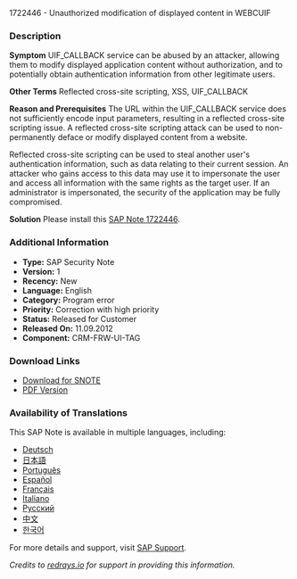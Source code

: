 1722446 - Unauthorized modification of displayed content in WEBCUIF

### Description
**Symptom**
UIF_CALLBACK service can be abused by an attacker, allowing them to modify displayed application content without authorization, and to potentially obtain authentication information from other legitimate users.

**Other Terms**
Reflected cross-site scripting, XSS, UIF_CALLBACK

**Reason and Prerequisites**
The URL within the UIF_CALLBACK service does not sufficiently encode input parameters, resulting in a reflected cross-site scripting issue. A reflected cross-site scripting attack can be used to non-permanently deface or modify displayed content from a website.

Reflected cross-site scripting can be used to steal another user's authentication information, such as data relating to their current session. An attacker who gains access to this data may use it to impersonate the user and access all information with the same rights as the target user. If an administrator is impersonated, the security of the application may be fully compromised.

**Solution**
Please install this [SAP Note 1722446](https://notesdownloads.sap.com/note/0040000010234362017).

### Additional Information
- **Type:** SAP Security Note
- **Version:** 1
- **Recency:** New
- **Language:** English
- **Category:** Program error
- **Priority:** Correction with high priority
- **Status:** Released for Customer
- **Released On:** 11.09.2012
- **Component:** CRM-FRW-UI-TAG

### Download Links
- [Download for SNOTE](https://notesdownloads.sap.com/note/0040000010234362017)
- [PDF Version](https://userapps.support.sap.com/sap/support/sfm/notes/print/0001722446?language=en-US&token=FA39950F7E55F3DE2BC259577148145F)

### Availability of Translations
This SAP Note is available in multiple languages, including:
- [Deutsch](https://me.sap.com/notes/0001722446/D)
- [日本語](https://me.sap.com/notes/0001722446/J)
- [Português](https://me.sap.com/notes/0001722446/P)
- [Español](https://me.sap.com/notes/0001722446/S)
- [Français](https://me.sap.com/notes/0001722446/F)
- [Italiano](https://me.sap.com/notes/0001722446/I)
- [Русский](https://me.sap.com/notes/0001722446/R)
- [中文](https://me.sap.com/notes/0001722446/1)
- [한국어](https://me.sap.com/notes/0001722446/3)

For more details and support, visit [SAP Support](https://me.sap.com/).

*Credits to [redrays.io](https://redrays.io) for support in providing this information.*